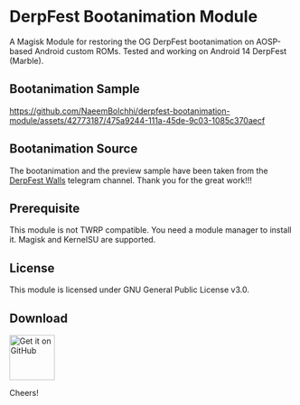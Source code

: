 # DerpFest Bootanimation Module
A Magisk Module for restoring the OG DerpFest bootanimation on AOSP-based Android custom ROMs. Tested and working on Android 14 DerpFest (Marble).

## Bootanimation Sample
https://github.com/NaeemBolchhi/derpfest-bootanimation-module/assets/42773187/475a9244-111a-45de-9c03-1085c370aecf

## Bootanimation Source
The bootanimation and the preview sample have been taken from the [DerpFest Walls](https://t.me/DerpFestWalls) telegram channel. Thank you for the great work!!!

## Prerequisite
This module is not TWRP compatible. You need a module manager to install it. Magisk and KernelSU are supported.

## License
This module is licensed under GNU General Public License v3.0.

## Download
[<img src="https://github.com/machiav3lli/oandbackupx/blob/034b226cea5c1b30eb4f6a6f313e4dadcbb0ece4/badge_github.png" alt="Get it on GitHub" height="80">](https://raw.githubusercontent.com/NaeemBolchhi/derpfest-bootanimation-module/main/_releases/dfbootanim.zip)

Cheers!